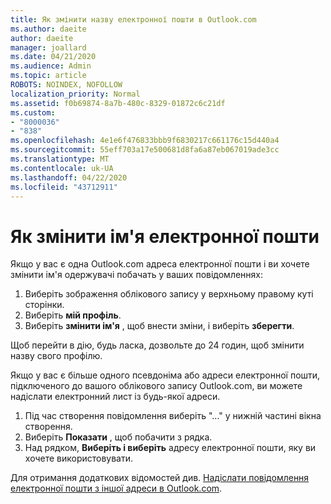 ```yaml
---
title: Як змінити назву електронної пошти в Outlook.com
ms.author: daeite
author: daeite
manager: joallard
ms.date: 04/21/2020
ms.audience: Admin
ms.topic: article
ROBOTS: NOINDEX, NOFOLLOW
localization_priority: Normal
ms.assetid: f0b69874-8a7b-480c-8329-01872c6c21df
ms.custom:
- "8000036"
- "838"
ms.openlocfilehash: 4e1e6f476833bbb9f6830217c661176c15d440a4
ms.sourcegitcommit: 55eff703a17e500681d8fa6a87eb067019ade3cc
ms.translationtype: MT
ms.contentlocale: uk-UA
ms.lasthandoff: 04/22/2020
ms.locfileid: "43712911"
---
```

# <a name="change-your-email-name"></a>Як змінити ім'я електронної пошти

Якщо у вас є одна Outlook.com адреса електронної пошти і ви хочете змінити ім'я одержувачі побачать у ваших повідомленнях:
  
1. Виберіть зображення облікового запису у верхньому правому куті сторінки.
2. Виберіть **мій профіль**.
3. Виберіть **змінити ім'я** , щоб внести зміни, і виберіть **зберегти**.

Щоб перейти в дію, будь ласка, дозвольте до 24 годин, щоб змінити назву свого профілю.
  
Якщо у вас є більше одного псевдоніма або адреси електронної пошти, підключеного до вашого облікового запису Outlook.com, ви можете надіслати електронний лист із будь-якої адреси.
  
1. Під час створення повідомлення виберіть "..." у нижній частині вікна створення.
1. Виберіть **Показати** , щоб побачити з рядка.
1. Над рядком, **Виберіть і виберіть** адресу електронної пошти, яку ви хочете використовувати.

Для отримання додаткових відомостей див. [Надіслати повідомлення електронної пошти з іншої адреси в Outlook.com](https://support.office.com/article/ccba89cb-141c-4a36-8c56-6d16a8556d2e?wt.mc_id=Office_Outlook_com_Alchemy).